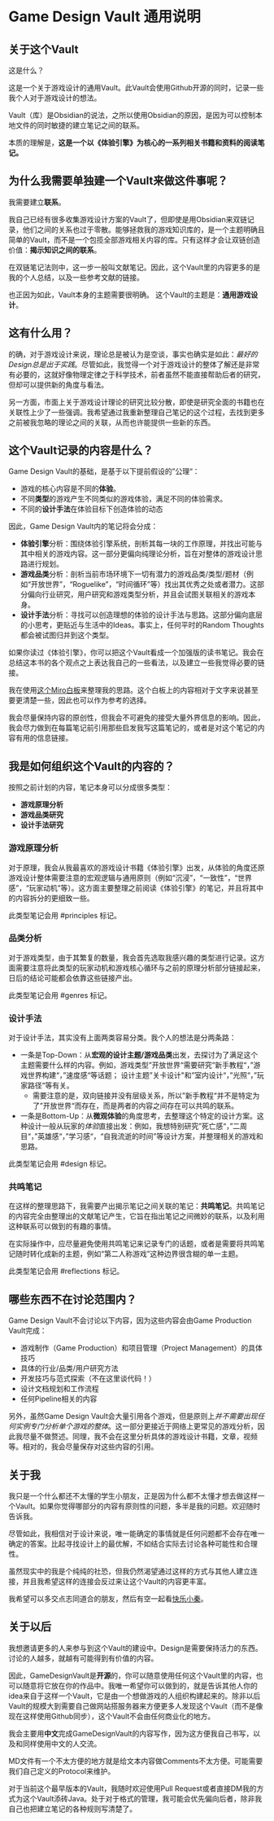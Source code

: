 # Game Design Vault 通用说明


## 关于这个Vault

这是什么？

这是一个关于游戏设计的通用Vault。此Vault会使用Github开源的同时，记录一些我个人对于游戏设计的想法。

Vault（库）是Obsidian的说法，之所以使用Obsidian的原因，是因为可以控制本地文件的同时敏捷的建立笔记之间的联系。

本质的理解是，**这是一个以《体验引擎》为核心的一系列相关书籍和资料的阅读笔记。**


## 为什么我需要单独建一个Vault来做这件事呢？


我需要建立**联系**。

我自己已经有很多收集游戏设计方案的Vault了，但即使是用Obsidian来双链记录，他们之间的关系也过于零散。能够拯救我的游戏知识库的，是一个主题明确且简单的Vault，而不是一个包揽全部游戏相关内容的库。只有这样才会让双链创造价值：**揭示知识之间的联系**。

在双链笔记法则中，这一步一般叫文献笔记。因此，这个Vault里的内容更多的是我的个人总结，以及一些参考文献的链接。

也正因为如此，Vault本身的主题需要很明确。
这个Vault的主题是：**通用游戏设计**。


## 这有什么用？


的确，对于游戏设计来说，理论总是被认为是空谈，事实也确实是如此：*最好的Design总是出于实践*。尽管如此，我觉得一个对于游戏设计的整体了解还是非常有必要的，这就好像物理定律之于科学技术，前者虽然不能直接帮助后者的研究，但却可以提供新的角度与看法。

另一方面，市面上关于游戏设计理论的研究比较分散，即使是研究全面的书籍也在关联性上少了一些强调。我希望通过我重新整理自己笔记的这个过程，去找到更多之前被我忽略的理论之间的关联，从而也许能提供一些新的东西。



 ## 这个Vault记录的内容是什么？

Game Design Vault的基础，是基于以下提前假设的”公理“：

- 游戏的核心内容是不同的**体验**。
- 不同**类型**的游戏产生不同类似的游戏体验，满足不同的体验需求。
- 不同的**设计手法**在体验目标下创造体验的动态

因此，Game Design Vault内的笔记将会分成：
- **体验引擎**分析：围绕体验引擎系统，剖析其每一块的工作原理，并找出可能与其中相关的游戏内容。这一部分更偏向纯理论分析，旨在对整体的游戏设计思路进行规划。
- **游戏品类**分析：剖析当前市场环境下一切有潜力的游戏品类/类型/题材（例如“开放世界”，“Roguelike”，“时间循环”等）找出其优秀之处或者潜力。这部分偏向行业研究，用户研究和游戏类型分析，并且会试图关联相关的游戏本身。
- **设计手法**分析：寻找可以创造理想的体验的设计手法与思路。这部分偏向底层的小思考，更贴近与生活中的Ideas。事实上，任何平时的Random Thoughts都会被试图归并到这个类型。

如果你读过《体验引擎》，你可以把这个Vault看成一个加强版的读书笔记。我会在总结这本书的各个观点之上表达我自己的一些看法，以及建立一些我觉得必要的链接。

我在使用[这个Miro白板](https://miro.com/app/board/uXjVOLmsQ9A=/?invite_link_id=954684849587)来整理我的思路。这个白板上的内容相对于文字来说甚至要更清楚一些，因此也可以作为参考的选择。

我会尽量保持内容的原创性，但我会不可避免的接受大量外界信息的影响。因此，我会尽力做到在每篇笔记前引用那些启发我写这篇笔记的，或者是对这个笔记的内容有用的信息链接。





## 我是如何组织这个Vault的内容的？


按照之前计划的内容，笔记本身可以分成很多类型：
- **游戏原理分析**
- **游戏品类研究**
- **设计手法研究**

### 游戏原理分析

对于原理，我会从我最喜欢的游戏设计书籍《体验引擎》出发，从体验的角度还原游戏设计整体需要注意的宏观逻辑与通用原则（例如“沉浸”，“一致性”，“世界感”，“玩家动机”等）。这方面主要整理之前阅读《体验引擎》的笔记，并且将其中的内容拆分的更细致一些。

此类型笔记会用 #principles 标记。


### 品类分析

对于游戏类型，由于其繁复的数量，我会首先选取我感兴趣的类型进行记录。这方面需要注意将此类型的玩家动机和游戏核心循环与之前的原理分析部分链接起来，日后的结论可能都会依靠这些链接产出。

此类型笔记会用 #genres 标记。

### 设计手法

对于设计手法，其实没有上面两类容易分类。我个人的想法是分两条路：
- 一条是Top-Down：从**宏观的设计主题/游戏品类**出发，去探讨为了满足这个主题需要什么样的内容。例如，游戏类型”开放世界“需要研究”新手教程“，”游戏世界构建“，”速度感“等话题； 设计主题”关卡设计"和”室内设计“，”光照“，”玩家路径“等有关。
	- 需要注意的是，双向链接并没有层级关系，所以”新手教程“并不是特定为了”开放世界“而存在，而是两者的内容之间存在可以共鸣的联系。
- 一条是Bottom-Up：从**微观体验**的角度思考，去整理这个特定的设计方案。这种设计一般从玩家的*体验*直接出发：例如，我想特别研究”死亡感“，”二周目“，”英雄感“，”学习感“，“自我流逝的时间”等设计方案，并整理相关的游戏和思路。

此类型笔记会用 #design 标记。

### 共鸣笔记

在这样的整理思路下，我需要产出揭示笔记之间关联的笔记：**共鸣笔记**。共鸣笔记的内容完全由整理出的文献笔记产生，它旨在指出笔记之间微妙的联系，以及利用这种联系可以做到的有趣的事情。

在实际操作中，应尽量避免使用共鸣笔记来记录专门的话题，或者是需要将共鸣笔记随时转化成新的主题，例如“第二人称游戏”这种边界很含糊的单一主题。

此类型笔记会用 #reflections 标记。






 ## 哪些东西不在讨论范围内？

Game Design Vault不会讨论以下内容，因为这些内容会由Game Production Vault完成：

- 游戏制作（Game Production）和项目管理（Project Management）的具体技巧
- 具体的行业/品类/用户研究方法
- 开发技巧与范式探索（不在这里谈代码！）
- 设计文档规划和工作流程
- 任何Pipeline相关的内容

另外，虽然Game Design Vault会大量引用各个游戏，但是原则上*并不需要出现任何实例专门分析单个游戏的整体*。这一部分更接近于网络上更常见的游戏分析，因此我尽量不做赘述。同理，我不会在这里分析具体的游戏设计书籍，文章，视频等。相对的，我会尽量保存对这些内容的引用。




## 关于我

我只是一个什么都还不太懂的学生小朋友，正是因为什么都不太懂才想去做这样一个Vault。如果你觉得哪部分的内容有原则性的问题，多半是我的问题。欢迎随时告诉我。

尽管如此，我相信对于设计来说，唯一能确定的事情就是任何问题都不会存在唯一确定的答案。比起寻找设计上的最优解，不如结合实际去讨论各种可能性和合理性。

虽然现实中的我是个纯纯的社恐，但我仍然渴望通过这样的方式与其他人建立连接，并且我希望这样的连接会反过来让这个Vault的内容更丰富。

我希望可以多交点志同道合的朋友，然后有空一起看[快乐小秦](https://space.bilibili.com/10592068?spm_id_from=333.337.search-card.all.click)。


## 关于以后

我想邀请更多的人来参与到这个Vault的建设中。Design是需要保持活力的东西。讨论的人越多，就越有可能得到有价值的内容。

因此，GameDesignVault是**开源**的，你可以随意使用任何这个Vault里的内容，也可以随意将它放在你的作品中。我唯一希望你可以做到的，就是告诉其他人你的idea来自于这样一个Vault，它是由一个想做游戏的人组织构建起来的。除非以后Vault的规模大到需要自己做网站搭服务器来方便更多人发现这个Vault（而不是像现在这样使用Github同步），这个Vault不会由任何商业化的地方。

我会主要用**中文**完成GameDesignVault的内容写作，因为这方便我自己书写，以及和同样使用中文的人交流。

MD文件有一个不太方便的地方就是给文本内容做Comments不太方便。可能需要我们自己定义的Protocol来维护。

对于当前这个最早版本的Vault，我随时欢迎使用Pull Request或者直接DM我的方式为这个Vault添砖Java。处于对于格式的管理，我可能会优先偏向后者，除非我自己也把建立笔记的各种规则写清楚了。




